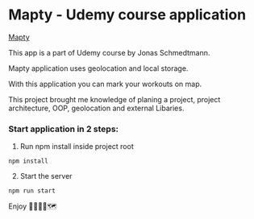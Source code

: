 # Mapty - Udemy course application

[Mapty](https://mapty-yourworkoutonmap.netlify.app/)

This app is a part of Udemy course by Jonas Schmedtmann.

Mapty application uses geolocation and local storage.

With this application you can mark your workouts on map.

This project brought me knowledge of planing a project, project architecture, OOP, geolocation and external Libaries.

### Start application in 2 steps:

1. Run npm install inside project root

```
npm install
```

2. Start the server

```
npm run start
```

Enjoy 🏃‍♂️🚴‍♂️🗺
